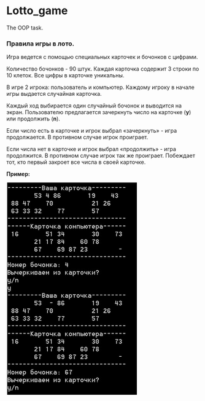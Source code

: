 # Lotto_game
The OOP task.
<h3> Правила игры в лото. </h3>
<p> Игра ведется с помощью специальных карточек и бочонков с цифрами.</p> 
<p> Количество бочонков - 90 штук. Каждая карточка содержит 3 строки по 10 клеток. Все цифры в карточке уникальны.</p>

<p>В игре 2 игрока: пользователь и компьютер. Каждому игроку в начале игры выдается случайная карточка.</p>
<p>Каждый ход выбирается один случайный бочонок и выводится на экран. Пользователю предлагается зачеркнуть число на карточке (<b>y</b>) или продолжить (<b>n</b>).</p> 
<p>Если число есть в карточке и игрок выбрал «зачеркнуть» - игра продолжается. В противном случае игрок проиграет.</p>
<p>Если числа нет в карточке и игрок выбрал «продолжить» - игра продолжится. В противном случае игрок так же проиграет. Побеждает тот, кто первый закроет все числа в своей карточке.</p>
<p><b>Пример:</b></p>
<img src='loto.jpg' alt='lotto'>
